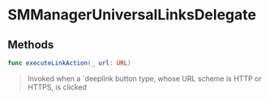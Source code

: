 # SMManagerUniversalLinksDelegate

>

## Methods
```swift
func executeLinkAction(_ url: URL)
```

>Invoked when a `deeplink button type, whose URL scheme is HTTP or HTTPS, is clicked<br/>